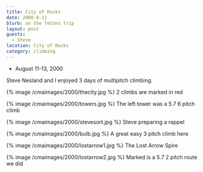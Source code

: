 ```yaml
---
title: City of Rocks
date: 2000-8-11
blurb: on the Tetons trip
layout: post
guests:
  - Steve
location: City of Rocks
category: climbing
---
```


* August 11-13, 2000

Steve Nesland and I enjoyed 3 days of multipitch climbing.

{% image /cmaimages/2000/thecity.jpg %}
2 climbs are marked in red

{% image /cmaimages/2000/towers.jpg %}
The left tower was a 5.7 6 pitch climb

{% image /cmaimages/2000/stevesort.jpg %}
Steve preparing a rappel

{% image /cmaimages/2000/bulb.jpg %}
A great easy 3 pitch climb here

{% image /cmaimages/2000/lostarrow1.jpg %}
The Lost Arrow Spire

{% image /cmaimages/2000/lostarrow2.jpg %}
Marked is a 5.7 2 pitch route we did

